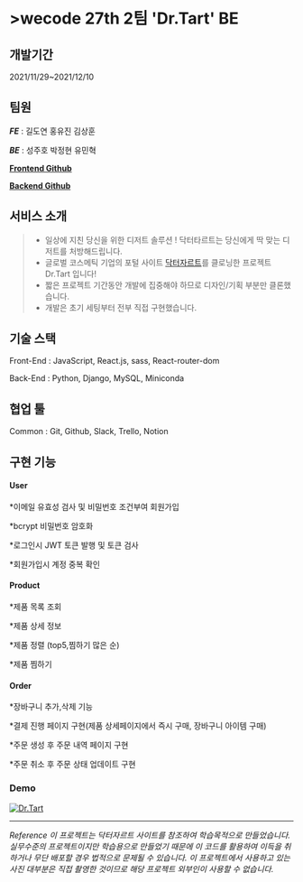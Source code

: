 # >wecode 27th 2팀 'Dr.Tart' BE
 
## 개발기간 
2021/11/29~2021/12/10


## 팀원
 
**_FE_** : 길도연 홍유진 김상훈



**_BE_** : 성주호 박정현 유민혁



**[Frontend Github](https://github.com/wecode-bootcamp-korea/27-1st-DrTart-frontend)**




**[Backend Github](https://github.com/wecode-bootcamp-korea/27-1st-DrTart-backend)**

 
## 서비스 소개
 
> - 일상에 지친 당신을 위한 디저트 솔루션 ! 닥터타르트는 당신에게 딱 맞는 디저트를 처방해드립니다.
> - 글로벌 코스메틱 기업의 포털 사이트 [닥터자르트](www.drjart.co.kr/)를 클로닝한 프로젝트 Dr.Tart 입니다!
> - 짧은 프로젝트 기간동안 개발에 집중해야 하므로 디자인/기획 부분만 클론했습니다.
> - 개발은 초기 세팅부터 전부 직접 구현했습니다.
 


## 기술 스택
 
Front-End : JavaScript, React.js, sass, React-router-dom 


 
Back-End : Python, Django, MySQL, Miniconda 


 
## 협업 툴
Common : Git, Github, Slack, Trello, Notion


 
## 구현 기능



#### User



*이메일 유효성 검사 및 비밀번호 조건부여 회원가입



*bcrypt 비밀번호 암호화



*로그인시 JWT 토큰 발행 및 토큰 검사



*회원가입시 계정 중복 확인 
 
 
 
#### Product



*제품 목록 조회



*제품 상세 정보



*제품 정렬 (top5,찜하기 많은 순)



*제품 찜하기 


 
#### Order



*장바구니 추가,삭제 기능



*결제 진행 페이지 구현(제품 상세페이지에서 즉시 구매, 장바구니 아이템 구매)



*주문 생성 후 주문 내역 페이지 구현



*주문 취소 후 주문 상태 업데이트 구현





### Demo
[![Dr.Tart](http://img.youtube.com/vi/ofcgg-3-B28/0.jpg)](https://youtu.be/ofcgg-3-B28)



- - -






 
_Reference 이 프로젝트는 닥터자르트 사이트를 참조하여 학습목적으로 만들었습니다. 
실무수준의 프로젝트이지만 학습용으로 만들었기 때문에 이 코드를 활용하여 이득을 취하거나 무단 배포할 경우 법적으로 문제될 수 있습니다. 
이 프로젝트에서 사용하고 있는 사진 대부분은 직접 촬영한 것이므로 해당 프로젝트 외부인이 사용할 수 없습니다._





